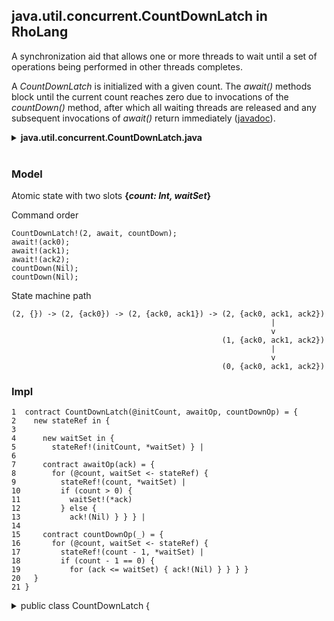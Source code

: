 ## java.util.concurrent.CountDownLatch in RhoLang

A synchronization aid that allows one or more threads to wait until a set of operations being performed in other threads completes. 

A *CountDownLatch* is initialized with a given count. The *await()* methods block until the current count reaches zero due to invocations of the *countDown()* method, after which all waiting threads are released and any subsequent invocations of *await()* return immediately ([javadoc](https://docs.oracle.com/javase/9/docs/api/java/util/concurrent/CountDownLatch.html)). 

<details><summary><b>java.util.concurrent.CountDownLatch.java</b></summary><p>
  
```java
public class CountDownLatch {
  // Constructs a CountDownLatch initialized with the given count.
  public CountDownLatch(int count) {...}
  
  // Causes the current thread to wait until the latch has counted down to zero.
  public void await() {...}
  
  // Decrements the count of the latch, releasing all waiting threads if the count reaches zero.
  public void countDown() {...}	
  
  // Returns the current count.
  public long getCount() {...}
}
```
</p></details><br/>

### Model

Atomic state with two slots **{*count: Int, waitSet*}**

Command order
```
CountDownLatch!(2, await, countDown);
await!(ack0);
await!(ack1);
await!(ack2);
countDown(Nil);
countDown(Nil);
```

State machine path
```
(2, {}) -> (2, {ack0}) -> (2, {ack0, ack1}) -> (2, {ack0, ack1, ack2})
                                                          |
                                                          v
                                               (1, {ack0, ack1, ack2})
                                                          |
                                                          v
                                               (0, {ack0, ack1, ack2})
```

### Impl
```
1  contract CountDownLatch(@initCount, awaitOp, countDownOp) = {  
2    new stateRef in {    
3    
4      new waitSet in {
5        stateRef!(initCount, *waitSet) } |
6  
7      contract awaitOp(ack) = {
8        for (@count, waitSet <- stateRef) {
9          stateRef!(count, *waitSet) |
10         if (count > 0) {
11           waitSet!(*ack)            
12         } else {             
13           ack!(Nil) } } } |  
14  
15     contract countDownOp(_) = {
16       for (@count, waitSet <- stateRef) {
17         stateRef!(count - 1, *waitSet) |
18         if (count - 1 == 0) {
19           for (ack <= waitSet) { ack!(Nil) } } } }                  
20   }    
21 }
```

<details><summary>public class CountDownLatch {</summary><p>
  
```
```
</p></details><br/>
